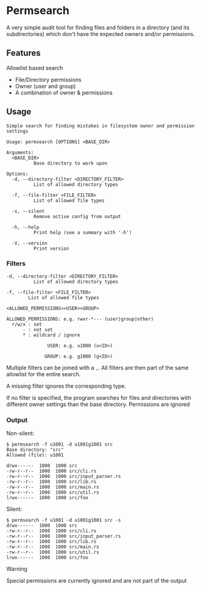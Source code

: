 # Permsearch

A very simple audit tool for finding files and folders in a directory (and its subdirectories) which don't have the expected owners and/or permissions.

## Features

Allowlist based search

- File/Directory permissions
- Owner (user and group)
- A combination of owner & permissions

## Usage

```text
Simple search for finding mistakes in filesystem owner and permission settings

Usage: permsearch [OPTIONS] <BASE_DIR>

Arguments:
  <BASE_DIR>
          Base directory to work upon

Options:
  -d, --directory-filter <DIRECTORY_FILTER>
          List of allowed directory types

  -f, --file-filter <FILE_FILTER>
          List of allowed file types

  -s, --silent
          Remove active config from output

  -h, --help
          Print help (see a summary with '-h')

  -V, --version
          Print version
```

### Filters

```text
-d, --directory-filter <DIRECTORY_FILTER>
          List of allowed directory types

-f, --file-filter <FILE_FILTER>
        List of allowed file types
```

```text
<ALLOWED_PERMISSIONS><USER><GROUP>

ALLOWED_PERMISSIONS: e.g. rwxr-*--- (user|group|other)
  r/w/x : set
      - : not set
      * : wildcard / ignore

               USER: e.g. u1000 (u<ID>)

              GROUP: e.g. g1000 (g<ID>)
```

Multiple filters can be joined with a `,`. All filters are then part of the same allowlist for the entire search.

A missing filter ignores the corresponding type.

If no filter is specified, the program searches for files and directories with different owner settings than the base directory. Permissions are ignored

### Output

Non-silent:

```console
$ permsearch -f u1001 -d u1001g1001 src
Base directory: "src"
Allowed (file): u1001

drwx------  1000  1000 src
-rw-r--r--  1000  1000 src/cli.rs
-rw-r--r--  1000  1000 src/input_parser.rs
-rw-r--r--  1000  1000 src/lib.rs
-rw-r--r--  1000  1000 src/main.rs
-rw-r--r--  1000  1000 src/util.rs
lrwx------  1000  1000 src/foo
```

Silent:

```console
$ permsearch -f u1001 -d u1001g1001 src -s
drwx------  1000  1000 src
-rw-r--r--  1000  1000 src/cli.rs
-rw-r--r--  1000  1000 src/input_parser.rs
-rw-r--r--  1000  1000 src/lib.rs
-rw-r--r--  1000  1000 src/main.rs
-rw-r--r--  1000  1000 src/util.rs
lrwx------  1000  1000 src/foo
```

> [!WARNING]
> Special permissions are currently ignored and are not part of the output
